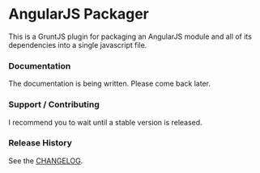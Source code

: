 # AngularJS Packager

This is a GruntJS plugin for packaging an AngularJS module and all of its dependencies into a single javascript file.

### Documentation

The documentation is being written.
Please come back later.

### Support / Contributing

I recommend you to wait until a stable version is released.

### Release History
See the [CHANGELOG](CHANGELOG).
